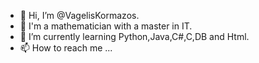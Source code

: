 - 👋 Hi, I’m @VagelisKormazos.
- 👀 I'm a mathematician with a master in IT.
- 🌱 I’m currently learning Python,Java,C#,C,DB and Html.
- 📫 How to reach me ...
